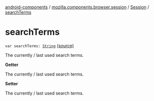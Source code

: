 [android-components](../../index.md) / [mozilla.components.browser.session](../index.md) / [Session](index.md) / [searchTerms](./search-terms.md)

# searchTerms

`var searchTerms: `[`String`](https://kotlinlang.org/api/latest/jvm/stdlib/kotlin/-string/index.html) [(source)](https://github.com/mozilla-mobile/android-components/blob/master/components/browser/session/src/main/java/mozilla/components/browser/session/Session.kt#L191)

The currently / last used search terms.

**Getter**

The currently / last used search terms.

**Setter**

The currently / last used search terms.

